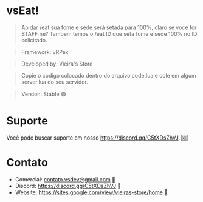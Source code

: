 # vsEat!

> Ao dar /eat sua fome e sede será setada para 100%, claro se voce for STAFF né? Tambem temos o /eat ID que seta fome e sede 100% no ID solicitado.

> Framework: vRPex

> Developed by: Vieira's Store

> Copie o codigo colocado dentro do arquivo code.lua e cole em algum server.lua do seu servidor.

> Version: Stable 🟢

# Suporte
Você pode buscar suporte em nosso https://discord.gg/C5tXDsZhVJ. 🆘

# Contato
- Comercial: contato.vsdev@gmail.com 🧾
- Discord: https://discord.gg/C5tXDsZhVJ 🧾
- Website: https://sites.google.com/view/vieiras-store/home 🧾

